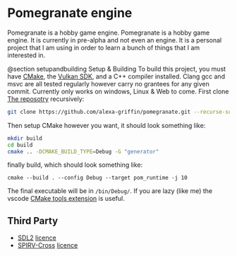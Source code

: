# Pomegranate engine

Pomegranate is a hobby game engine.
Pomegranate is a hobby game engine. It is currently in pre-alpha and not even an engine. It is a
personal project that I am using in order to learn a bunch of things that I am interested in.

@section setupandbuilding Setup & Building
To build this project, you must have [CMake](https://cmake.org/), the 
[Vulkan SDK](https://www.lunarg.com/vulkan-sdk/), and a C++ compiler installed. Clang gcc and msvc are all tested 
regularly however carry no grantees for any given commit. Currently only works on windows, Linux & Web to come.
First clone [The reposotry](https://Pgithub.com/alexa-griffin/pomegranate/) recursively:
```sh
git clone https://github.com/alexa-griffin/pomegranate.git --recurse-submodules
```
Then setup CMake however you want, it should look something like:
```sh
mkdir build
cd build
cmake .. -DCMAKE_BUILD_TYPE=Debug -G "generator"
```
finally build, which should look something like:
```
cmake --build . --config Debug --target pom_runtime -j 10
```
The final executable will be in `/bin/Debug/`.
If you are lazy (like me) the vscode 
[CMake tools extension](https://marketplace.visualstudio.com/items?itemName=ms-vscode.cmake-tools) is useful.


## Third Party
- [SDL2](https://www.libsdl.org/) [licence](https://www.libsdl.org/license.php)
- [SPIRV-Cross](https://github.com/KhronosGroup/SPIRV-Cross) [licence](https://github.com/KhronosGroup/SPIRV-Cross/blob/master/LICENSE)